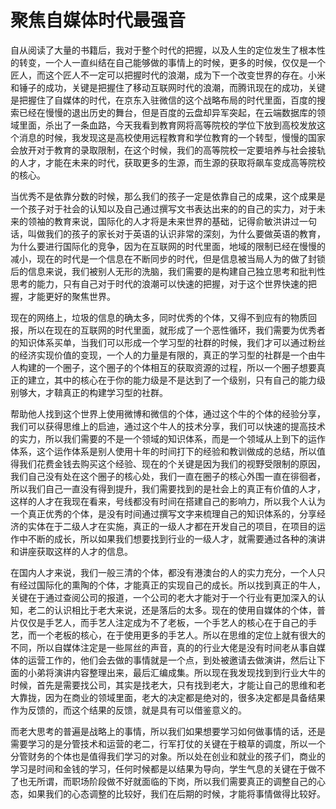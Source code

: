 # 聚焦自媒体时代最强音

自从阅读了大量的书籍后，我对于整个时代的把握，以及人生的定位发生了根本性的转变，一个人一直纠结在自己能够做的事情上的时候，更多的时候，仅仅是一个匠人，而这个匠人不一定可以把握时代的浪潮，成为下一个改变世界的存在。小米和锤子的成功，关键是把握住了移动互联网时代的浪潮，而腾讯现在的成功，关键是把握住了自媒体的时代，在京东入驻微信的这个战略布局的时代里面，百度的搜索已经在慢慢的退出历史的舞台，但是百度的云盘却异军突起，在云端数据库的领域里面，杀出了一条血路，今天我看到教育网将高等院校的学位下放到高校发放这个消息的时候，我发现这是高校使用远程教育和学位教育的一个转型，慢慢的国家会放开对于教育的录取限制，在这个时候，我们的高等院校一定要培养与社会接轨的人才，才能在未来的时代，获取更多的生源，而生源的获取将飙车变成高等院校的核心。

当优秀不是依靠分数的时候，那么我们的孩子一定是依靠自己的成果，这个成果是一个孩子对于社会的认知以及自己通过撰写文书表达出来的的自己的实力，对于未来的领袖的教育来说，国际化的人才将是未来世界的基础，记得俞敏洪讲过一句话，叫做我们的孩子的家长对于英语的认识非常的深刻，为什么要做英语的教育，为什么要进行国际化的竞争，因为在互联网的时代里面，地域的限制已经在慢慢的减小，现在的时代是一个信息在不断同步的时代，但是信息被当局人为的做了封锁后的信息来说，我们被别人无形的洗脑，我们需要的是构建自己独立思考和批判性思考的能力，只有自己对于时代的浪潮可以快速的把握，对于这个世界快速的把握，才能更好的聚焦世界。

现在的网络上，垃圾的信息的确太多，同时优秀的个体，又得不到应有的物质回报，所以在现在的互联网的时代里面，就形成了一个恶性循环，我们需要为优秀者的知识体系买单，当我们可以形成一个学习型的社群的时候，我们才可以通过粉丝的经济实现价值的变现，一个人的力量是有限的，真正的学习型的社群是一个由牛人构建的一个圈子，这个圈子的个体相互的获取资源的过程，所以一个圈子想要真正的建立，其中的核心在于你的能力级是不是达到了一个级别，只有自己的能力级别够大，才鞥真正的构建学习型的社群。

帮助他人找到这个世界上使用微博和微信的个体，通过这个牛的个体的经验分享，我们可以获得思维上的启迪，通过这个牛人的技术分享，我们可以快速的提高技术的实力，所以我们需要的不是一个领域的知识体系，而是一个领域从上到下的运作体系，这个运作体系是别人使用十年的时间打下的经验和教训做成的总结，所以值得我们花费金钱去购买这个经验、现在的个关键是因为我们的视野受限制的原因，我们自己没有处在这个圈子的核心处，我们一直在圈子的核心外围一直在徘徊者，所以我们自己一直没有得到提升，我们需要找到的是社会上的真正有价值的人才，这样的人才在我现在看来，号线都没有时间在搭建自己的影响力，所以我个人认为一个真正优秀的个体，是没有时间通过撰写文字来梳理自己的知识体系的，分享经济的实体在于二级人才在实施，真正的一级人才都在开发自己的项目，在项目的运作中不断的成长，所以如果我们想要找到行业的一级人才，就需要通过各种的演讲和讲座获取这样的人才的信息。

在国内人才来说，我们一般三清的个体，都没有港澳台的人的实力充分，一个人只有经过国际化的熏陶的个体，才能真正的实现自己的成长。所以找到真正的牛人，关键在于通过查阅公司的报道，一个公司的老大才能对于一个行业有更加深入的认知，老二的认识相比于老大来说，还是落后的太多。现在的使用自媒体的个体，普片仅仅是手艺人，而手艺人注定成为不了老板，一个手艺人的核心在于自己的手艺，而一个老板的核心，在于使用更多的手艺人。所以在思维的定位上就有很大的不同，所以自媒体注定是一些屌丝的声音，真的的行业大佬是没有时间老从事自媒体的运营工作的，他们会去做的事情就是一个点，到处被邀请去做演讲，然后让下面的小弟将演讲内容整理出来，最后汇编成集。所以现在我发现找到到行业大牛的时候，首先是需要找公司，其实是找老大，只有找到老大，才能让自己的思维和老大靠拢，因为在商业的领域里面，老大的决定都是绝对的，很多决定都是具备结果作为反馈的，而这个结果的反馈，就是具有可以借鉴意义的。

而老大思考的普遍是战略上的事情，所以我们如果想要学习如何做事情的话，还是需要学习的是分管技术和运营的老二，行军打仗的关键在于粮草的调度，所以一个分管财务的个体也是值得我们学习的对象。所以处在创业和就业的孩子们，商业的学习是时间和金钱的学习，任何时候都是以结果为导向，学生气息的关键在于做不了也无所谓，而职场阶段做不好就面临的下岗，所以我们需要真正的调整自己的心态，如果我们的心态调整的比较好，我们在后期的时候，才能将事情做得比较好。
